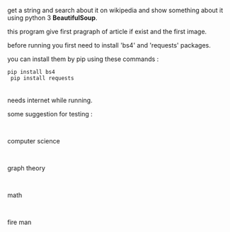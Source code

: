 get a string and search about it on wikipedia and show something about it using python 3 <strong>BeautifulSoup</strong>.

this program give first pragraph of article if exist and the first image.

before running you first need to install 'bs4' and 'requests' packages.

you can install them by pip using these commands : 

<code>pip install bs4
</code>
<br>
<code>
pip install requests
</code>
<br><br>
needs internet while running.

some suggestion for testing :
<br>
<pre>    </pre> computer science
<br>
<pre>    </pre> graph theory
<br>
<pre>    </pre> math
<br>
<pre>    </pre> fire man
<br>
	

